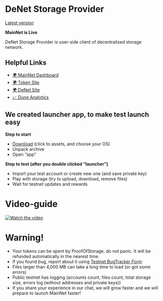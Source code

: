 # DeNet Storage Provider

[Latest version](https://github.com/DeNetPRO/StorageProvider/releases/tag/latest)

**MainNet is Live**

DeNet Storage Provider is user-side client of decentralized storage network.

## Helpful Links

- [🌍 MainNet Dashboard](https://mainnet.dfile.tech)
- [🌍 Token Site](https://dfile.tech)
- [🌍 DeNet Site](https://denet.pro)
- [📈 Dune Analytics](https://dune.xyz/djdeniro/DeNet-Storage)

## We created launcher app, to make test launch easy
**Step to start**

- [Download](https://github.com/DeNetPRO/StorageProvider/releases) (click to assets, and choose your OS)
- Unpack archive
- Open “app”


**Step to test (after you double clicked “launcher”)**

- Import your test account or create new one (and save private key)
- Play with storage (try to upload, download, remove files)
- Wait for testnet updates and rewards

# Video-guide

[![Watch the video](https://img.youtube.com/vi/D0qoKiJDqaU/hqdefault.jpg)](https://youtu.be/D0qoKiJDqaU)

# Warning!

- Your tokens can be spent by ProofOfStorage, do not panic. It will be refunded automatically in the nearest time.
- If you found bug, report about it using [Testnet BugTracker Form](https://docs.google.com/forms/d/e/1FAIpQLSfScWv2q7Y2X_cXq69anDdrC4v4aRsm9glXSVs21VntNTacSQ/viewform)
- Files larger than 4,000 MB can take a long time to load (or got some errors)
- Public testnet has logging (accounts count, files count, total storage size, errors log (without addresses and private keys))
- If you share your experience in our chat, we will grow faster and we will prepare to launch MainNet faster!`
